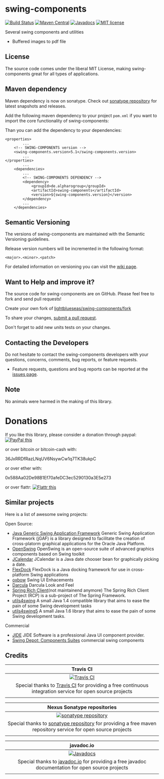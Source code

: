 # swing-components

[![Build Status](https://travis-ci.org/lightblueseas/swing-components.svg?branch=master)](https://travis-ci.org/lightblueseas/swing-components)
[![Maven Central](https://maven-badges.herokuapp.com/maven-central/de.alpharogroup/swing-components/badge.svg)](https://maven-badges.herokuapp.com/maven-central/de.alpharogroup/swing-components)
[![Javadocs](http://www.javadoc.io/badge/de.alpharogroup/swing-components.svg)](http://www.javadoc.io/doc/de.alpharogroup/swing-components)
[![MIT license](http://img.shields.io/badge/license-MIT-brightgreen.svg?style=flat)](http://opensource.org/licenses/MIT)

Several swing components and utilities

- Buffered images to pdf file

## License

The source code comes under the liberal MIT License, making swing-components great for all types of applications.

## Maven dependency

Maven dependency is now on sonatype.
Check out [sonatype repository](https://oss.sonatype.org/index.html#nexus-search;gav~de.alpharogroup~swing-components~~~) for latest snapshots and releases.

Add the following maven dependency to your project `pom.xml` if you want to import the core functionality of swing-components:

Than you can add the dependency to your dependencies:

	<properties>
			...
		<!-- SWING-COMPONENTS version -->
		<swing-components.version>5.1</swing-components.version>
			...
	</properties>
			...
		<dependencies>
			...
            <!-- SWING-COMPONENTS DEPENDENCY -->
			<dependency>
				<groupId>de.alpharogroup</groupId>
				<artifactId>swing-components</artifactId>
				<version>${swing-components.version}</version>
			</dependency>
			...
		</dependencies>

## Semantic Versioning

The versions of swing-components are maintained with the Semantic Versioning guidelines.

Release version numbers will be incremented in the following format:

`<major>.<minor>.<patch>`

For detailed information on versioning you can visit the [wiki page](https://github.com/lightblueseas/mvn-parent-projects/wiki/Semantic-Versioning).

## Want to Help and improve it? ###

The source code for swing-components are on GitHub. Please feel free to fork and send pull requests!

Create your own fork of [lightblueseas/swing-components/fork](https://github.com/lightblueseas/swing-components/fork)

To share your changes, [submit a pull request](https://github.com/lightblueseas/swing-components/pull/new/develop).

Don't forget to add new units tests on your changes.

## Contacting the Developers

Do not hesitate to contact the swing-components developers with your questions, concerns, comments, bug reports, or feature requests.
- Feature requests, questions and bug reports can be reported at the [issues page](https://github.com/lightblueseas/swing-components/issues).

## Note

No animals were harmed in the making of this library.

# Donations

If you like this library, please consider a donation through paypal: <a href="https://www.paypal.com/cgi-bin/webscr?cmd=_s-xclick&hosted_button_id=B37J9DZF6G9ZC" target="_blank">
<img src="https://www.paypalobjects.com/en_US/GB/i/btn/btn_donateCC_LG.gif" alt="PayPal this" title="PayPal – The safer, easier way to pay online!" border="0" />
</a>

or over bitcoin or bitcoin-cash with:

36JxRRDfRazLNqUV6NsywCw1q7TK38ukpC

or over ether with:

0x588Aa02De98B1Ef70afeDC3ec5290130a3E5e273

or over flattr: 
<a href="https://flattr.com/submit/auto?fid=r7vp62&url=https%3A%2F%2Fgithub.com%2Flightblueseas%2Fswing-components" target="_blank">
<img src="http://api.flattr.com/button/flattr-badge-large.png" alt="Flattr this" title="Flattr this" border="0" />
</a>

## Similar projects

Here is a list of awesome swing projects:

Open Source:

 * [Java Generic Swing Application Framework](https://github.com/pgdurand/jGAF) Generic Swing Application Framework (jGAF) is a library designed to facilitate the creation of cross-platorm graphical applications for the Oracle Java Platform.
 * [OpenSwing](http://oswing.sourceforge.net/) OpenSwing is an open-source suite of advanced graphics components based on Swing toolkit
 * [JCalendar](https://toedter.com/jcalendar/) JCalendar is a Java date chooser bean for graphically picking a date.
 * [FlexDock](https://github.com/opencollab/flexdock) FlexDock is a Java docking framework for use in cross-platform Swing applications
 * [oxbow](https://github.com/eugener/oxbow) Swing UI Enhacements
 * [Darcula](https://github.com/bulenkov/Darcula) Darcula Look and Feel
 * [Spring Rich Client](https://sourceforge.net/projects/spring-rich-c/files/spring-rich-c/)(not maintainend anymore) The Spring Rich Client Project (RCP) is a sub-project of The Spring Framework.
 * [utils4swing](http://www.fuin.org/utils4swing/index.html) A small Java 1.4 compatible library that aims to ease the pain of some Swing development tasks
 * [utils4swing5](http://www.fuin.org/utils4swing5/index.html) A small Java 1.6 library that aims to ease the pain of some Swing development tasks. 

Commercial

 * [JIDE](http://www.jidesoft.com/) JIDE Software is a professional Java UI component provider.
 * [Swing Depot: Components Suites](http://www.javadesktop.org/rollups/components/) commercial swing components
 
## Credits

|**Travis CI**|
|     :---:      |
|[![Travis CI](https://travis-ci.com/images/logos/TravisCI-Full-Color.png)](https://coveralls.io/github/lightblueseas/swing-components?branch=master)|
|Special thanks to [Travis CI](https://travis-ci.org) for providing a free continuous integration service for open source projects|
|     <img width=1000/>     |

|**Nexus Sonatype repositories**|
|     :---:      |
|[![sonatype repository](https://img.shields.io/nexus/r/https/oss.sonatype.org/de.alpharogroup/swing-components.svg?style=for-the-badge)](https://oss.sonatype.org/index.html#nexus-search;gav~de.alpharogroup~swing-components~~~)|
|Special thanks to [sonatype repository](https://www.sonatype.com) for providing a free maven repository service for open source projects|
|     <img width=1000/>     |

|**javadoc.io**|
|     :---:      |
|[![Javadocs](http://www.javadoc.io/badge/de.alpharogroup/swing-components.svg)](http://www.javadoc.io/doc/de.alpharogroup/swing-components)|
|Special thanks to [javadoc.io](http://www.javadoc.io) for providing a free javadoc documentation for open source projects|
|     <img width=1000/>     |

